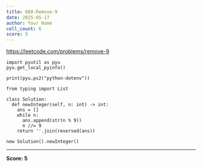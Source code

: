 ```yaml
---
title: 660-Remove-9
date: 2025-05-17
author: Your Name
cell_count: 6
score: 5
---
```


https://leetcode.com/problems/remove-9


```
import pyutil as pyu
pyu.get_local_pyinfo()
```


```
print(pyu.ps2("python-dotenv"))
```


```
from typing import List
```


```
class Solution:
  def newInteger(self, n: int) -> int:
    ans = []
    while n:
      ans.append(str(n % 9))
      n //= 9
    return ''.join(reversed(ans))
```


```
new Solution().newInteger()
```


---
**Score: 5**